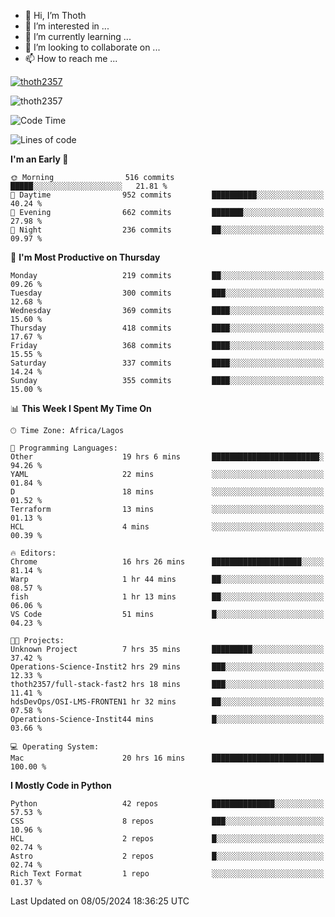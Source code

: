 <!---
thoth2357/thoth2357 is a ✨ special ✨ repository because its `README.md` (this file) appears on your GitHub profile.
You can click the Preview link to take a look at your changes.
--->

- 👋 Hi, I’m Thoth
- 👀 I’m interested in ...
- 🌱 I’m currently learning ...
- 💞️ I’m looking to collaborate on ...
- 📫 How to reach me ...


<p align="left"> <a href="https://github.com/ryo-ma/github-profile-trophy"><img src="https://github-profile-trophy.vercel.app/?username=thoth2357&theme=gruvbox&no-bg=true&no-frame=false&title=MultiLanguage,Commits,Repositories,Stars,Followers,PullRequest,Reviews,Issues" alt="thoth2357" /></a> </p>

<p align="left"> <img src="https://komarev.com/ghpvc/?username=thoth2357&label=Profile%20views&color=0e75b6&style=flat" alt="thoth2357" /> </p>

<!--START_SECTION:waka-->
![Code Time](http://img.shields.io/badge/Code%20Time-2%2C938%20hrs%203%20mins-blue)

![Lines of code](https://img.shields.io/badge/From%20Hello%20World%20I%27ve%20Written-30.9%20million%20lines%20of%20code-blue)

**I'm an Early 🐤** 

```text
🌞 Morning                516 commits         █████░░░░░░░░░░░░░░░░░░░░   21.81 % 
🌆 Daytime                952 commits         ██████████░░░░░░░░░░░░░░░   40.24 % 
🌃 Evening                662 commits         ███████░░░░░░░░░░░░░░░░░░   27.98 % 
🌙 Night                  236 commits         ██░░░░░░░░░░░░░░░░░░░░░░░   09.97 % 
```
📅 **I'm Most Productive on Thursday** 

```text
Monday                   219 commits         ██░░░░░░░░░░░░░░░░░░░░░░░   09.26 % 
Tuesday                  300 commits         ███░░░░░░░░░░░░░░░░░░░░░░   12.68 % 
Wednesday                369 commits         ████░░░░░░░░░░░░░░░░░░░░░   15.60 % 
Thursday                 418 commits         ████░░░░░░░░░░░░░░░░░░░░░   17.67 % 
Friday                   368 commits         ████░░░░░░░░░░░░░░░░░░░░░   15.55 % 
Saturday                 337 commits         ████░░░░░░░░░░░░░░░░░░░░░   14.24 % 
Sunday                   355 commits         ████░░░░░░░░░░░░░░░░░░░░░   15.00 % 
```


📊 **This Week I Spent My Time On** 

```text
🕑︎ Time Zone: Africa/Lagos

💬 Programming Languages: 
Other                    19 hrs 6 mins       ████████████████████████░   94.26 % 
YAML                     22 mins             ░░░░░░░░░░░░░░░░░░░░░░░░░   01.84 % 
D                        18 mins             ░░░░░░░░░░░░░░░░░░░░░░░░░   01.52 % 
Terraform                13 mins             ░░░░░░░░░░░░░░░░░░░░░░░░░   01.13 % 
HCL                      4 mins              ░░░░░░░░░░░░░░░░░░░░░░░░░   00.39 % 

🔥 Editors: 
Chrome                   16 hrs 26 mins      ████████████████████░░░░░   81.14 % 
Warp                     1 hr 44 mins        ██░░░░░░░░░░░░░░░░░░░░░░░   08.57 % 
fish                     1 hr 13 mins        ██░░░░░░░░░░░░░░░░░░░░░░░   06.06 % 
VS Code                  51 mins             █░░░░░░░░░░░░░░░░░░░░░░░░   04.23 % 

🐱‍💻 Projects: 
Unknown Project          7 hrs 35 mins       █████████░░░░░░░░░░░░░░░░   37.42 % 
Operations-Science-Instit2 hrs 29 mins       ███░░░░░░░░░░░░░░░░░░░░░░   12.33 % 
thoth2357/full-stack-fast2 hrs 18 mins       ███░░░░░░░░░░░░░░░░░░░░░░   11.41 % 
hdsDevOps/OSI-LMS-FRONTEN1 hr 32 mins        ██░░░░░░░░░░░░░░░░░░░░░░░   07.58 % 
Operations-Science-Instit44 mins             █░░░░░░░░░░░░░░░░░░░░░░░░   03.66 % 

💻 Operating System: 
Mac                      20 hrs 16 mins      █████████████████████████   100.00 % 
```

**I Mostly Code in Python** 

```text
Python                   42 repos            ██████████████░░░░░░░░░░░   57.53 % 
CSS                      8 repos             ███░░░░░░░░░░░░░░░░░░░░░░   10.96 % 
HCL                      2 repos             █░░░░░░░░░░░░░░░░░░░░░░░░   02.74 % 
Astro                    2 repos             █░░░░░░░░░░░░░░░░░░░░░░░░   02.74 % 
Rich Text Format         1 repo              ░░░░░░░░░░░░░░░░░░░░░░░░░   01.37 % 
```




 Last Updated on 08/05/2024 18:36:25 UTC
<!--END_SECTION:waka-->
<!--![](http://github-profile-summary-cards.vercel.app/api/cards/profile-details?username=thoth2357&theme=2077)

![](http://github-profile-summary-cards.vercel.app/api/cards/stats?username=thoth2357&theme=2077)![](http://github-profile-summary-cards.vercel.app/api/cards/productive-time?username=thoth2357&theme=2077&utcOffset=8) -->
